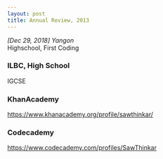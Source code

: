 ```yaml
---
layout: post
title: Annual Review, 2013
---
```


*[Dec 29, 2018] Yangon*  
Highschool, First Coding

### ILBC, High School
IGCSE

### KhanAcademy
<https://www.khanacademy.org/profile/sawthinkar/>

### Codecademy
<https://www.codecademy.com/profiles/SawThinkar>
